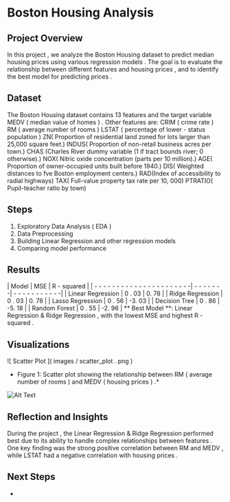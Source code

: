 # Boston Housing Analysis
## Project Overview
In this project , we analyze the Boston Housing dataset to predict median
housing prices using various regression models . The goal is to evaluate
the relationship between different features and housing prices , and to
identify the best model for predicting prices .
## Dataset
The Boston Housing dataset contains 13 features and the target variable MEDV ( median value of homes ) . 
Other features are: 
CRIM ( crime rate )
RM ( average number of rooms )
LSTAT ( percentage of lower - status population )
ZN( Proportion of residential land zoned for lots larger than 25,000 square feet.)
INDUS( Proportion of non-retail business acres per town.)
CHAS (Charles River dummy variable (1 if tract bounds river; 0 otherwise).)
NOX( Nitric oxide concentration (parts per 10 million).)
AGE( Proportion of owner-occupied units built before 1940.)
DIS( Weighted distances to fve Boston employment centers.)
RAD(Index of accessibility to radial highways)
TAX( Full-value property tax rate per 10, 000)
PTRATIO( Pupil-teacher ratio by town)

## Steps
1. Exploratory Data Analysis ( EDA )
2. Data Preprocessing
3. Building Linear Regression and other regression models
4. Comparing model performance
## Results
| Model | MSE | R - squared |
| - - - - - - - - - - - - - - - - - - - - - -| - - - - - - -| - - - - - - - - - - -|
| Linear Regression | 0 . 03 | 0. 78 |
| Ridge Regression | 0 . 03 | 0. 78 |
| Lasso Regression | 0 . 56 | -3. 03 |
| Decision Tree | 0 . 86 | -5. 18 |
| Random Forest | 0 . 55 | -2. 96 |
** Best Model **: Linear Regression & Ridge Regression , with the lowest MSE and highest R - squared .
## Visualizations
![ Scatter Plot ]( images / scatter_plot . png )
* Figure 1: Scatter plot showing the relationship between RM ( average
number of rooms ) and MEDV ( housing prices ) .*

![Alt Text](relative/path/to/image.png)


## Reflection and Insights
During the project , the Linear Regression & Ridge Regression performed best due to its
ability to handle complex relationships between features . One key
finding was the strong positive correlation between RM and MEDV , while
LSTAT had a negative correlation with housing prices .
## Next Steps
- 
